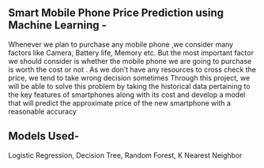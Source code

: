 ## Smart Mobile Phone Price Prediction using Machine Learning -

Whenever we plan to purchase any mobile phone ,we consider many factors like Camera,     Battery life, Memory etc. But the most important factor we should consider is whether the mobile phone we are going to purchase is worth the cost or not . As we don’t have any resources to cross check the price, we tend to take wrong decision sometimes
Through this project, we will be able to solve this problem by  taking the historical data pertaining to the key features of smartphones along with its cost and develop a model that will predict the approximate price of the new smartphone with a reasonable accuracy

## Models Used-
Logistic Regression,
Decision Tree,
Random Forest,
K Nearest Neighbor



